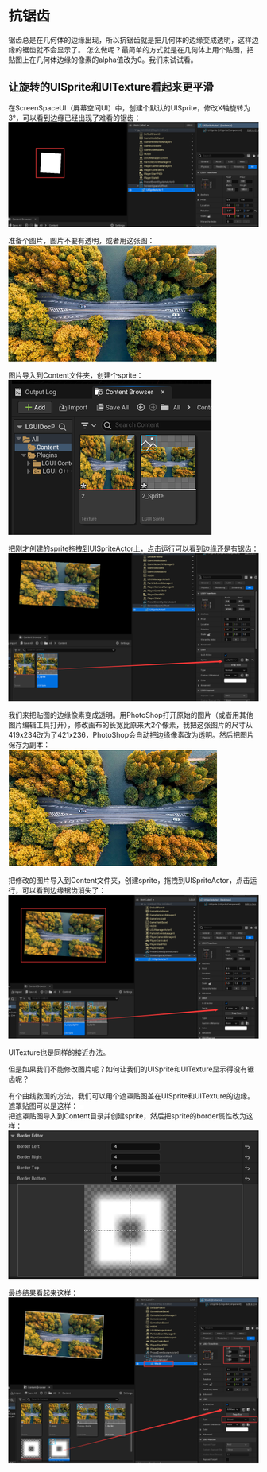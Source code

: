 # 抗锯齿
锯齿总是在几何体的边缘出现，所以抗锯齿就是把几何体的边缘变成透明，这样边缘的锯齿就不会显示了。
怎么做呢？最简单的方式就是在几何体上用个贴图，把贴图上在几何体边缘的像素的alpha值改为0。我们来试试看。

## 让旋转的UISprite和UITexture看起来更平滑
在ScreenSpaceUI（屏幕空间UI）中，创建个默认的UISprite，修改X轴旋转为3°，可以看到边缘已经出现了难看的锯齿：
![](./1.png)  

准备个图片，图片不要有透明，或者用这张图：
![](./2.png)

图片导入到Content文件夹，创建个sprite：
![](./3.png)

把刚才创建的sprite拖拽到UISpriteActor上，点击运行可以看到边缘还是有锯齿：
![](./4.png)

我们来把贴图的边缘像素变成透明。用PhotoShop打开原始的图片（或者用其他图片编辑工具打开），修改画布的长宽比原来大2个像素，我把这张图片的尺寸从419x234改为了421x236，PhotoShop会自动把边缘像素改为透明。然后把图片保存为副本：
![](./2_copy.png)

把修改的图片导入到Content文件夹，创建sprite，拖拽到UISpriteActor，点击运行，可以看到边缘锯齿消失了：
![](./5.png)

UITexture也是同样的接近办法。

但是如果我们不能修改图片呢？如何让我们的UISprite和UITexture显示得没有锯齿呢？

有个曲线救国的方法，我们可以用个遮罩贴图盖在UISprite和UITexture的边缘。
遮罩贴图可以是这样：
![](./AAMask.png)  
把遮罩贴图导入到Content目录并创建sprite，然后把sprite的border属性改为这样：
![](./AAMaskBorder.png)  

最终结果看起来这样：
![](./6.png)
